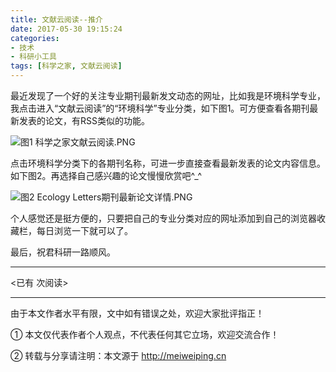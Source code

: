```yaml
---
title: 文献云阅读--推介
date: 2017-05-30 19:15:24
categories: 
- 技术
- 科研小工具
tags: [科学之家, 文献云阅读]
---
```


最近发现了一个好的关注专业期刊最新发文动态的网址，比如我是环境科学专业，我点击进入“文献云阅读”的“环境科学”专业分类，如下图1。可方便查看各期刊最新发表的论文，有RSS类似的功能。

![图1 科学之家文献云阅读.PNG](https://ooo.0o0.ooo/2017/05/30/592d469891389.png)

<!-- more -->

点击环境科学分类下的各期刊名称，可进一步直接查看最新发表的论文内容信息。如下图2。再选择自己感兴趣的论文慢慢欣赏吧^_^

![图2 Ecology Letters期刊最新论文详情.PNG](https://ooo.0o0.ooo/2017/05/30/592d4787bf022.png)


个人感觉还是挺方便的，只要把自己的专业分类对应的网址添加到自己的浏览器收藏栏，每日浏览一下就可以了。

最后，祝君科研一路顺风。





---

<span id="busuanzi_container_page_pv">
<已有 <span id="busuanzi_value_page_pv"></span> 次阅读>
</span>

---


由于本文作者水平有限，文中如有错误之处，欢迎大家批评指正！

① 本文仅代表作者个人观点，不代表任何其它立场，欢迎交流合作！

② 转载与分享请注明：本文源于 http://meiweiping.cn
